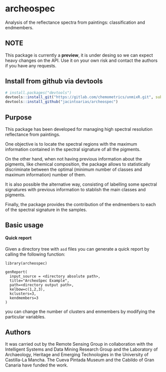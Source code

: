 # archeospec
Analysis of the reflectance spectra from paintings: classification and endmembers.

## NOTE

This package is currently a **preview**, it is under desing so we can expect heavy changes on the API. Use it on your own risk and contact the authors if you have any requests.

## Install from github via devtools

```R
# install.packages("devtools")
devtools::install_git("https://gitlab.com/chemometrics/unmixR.git", subdir = "pkg/unmixR")
devtools::install_github("jacintoarias/archeospec")
```

## Purpose

This package has been developed for managing high spectral resolution reflectance from paintings.

One objective is to locate the spectral regions with the maximum information contained in the spectral signature of all the pigments.

On the other hand, when not having previous information about the pigments, like chemical composition, the package allows to statistically
discriminate between the optimal (minimum number of classes and maximum information) number of them.

It is also possible the alternative way, consisting of labelling some spectral signatures with previous information to stablish the main classes and pigments.

Finally, the package provides the contribution of the endmembers to each of the spectral signature in the samples.

## Basic usage

#### Quick report

Given a directory tree with `asd` files you can generate a quick report by calling the following function:

```
library(archeospec)

genReport(
  input_source = <directory absolute path>, 
  title="ArcheoSpec Example", 
  path=<directory output path>,
  kelbow=c(1,2,3),
  kclusters=3, 
  kendmembers=3
)
```
you can change the number of clusters and enmembers by modifying the particular variables.

## Authors

It was carried out by the Remote Sensing Group in collaboration with the Intelligent Systems and Data Mining Research Group and the Laboratory of Archaeology,
Heritage and Emerging Technologies in the University of Castilla-La Mancha. The Cueva Pintada Museum and the Cabildo of Gran Canaria have funded the work.
